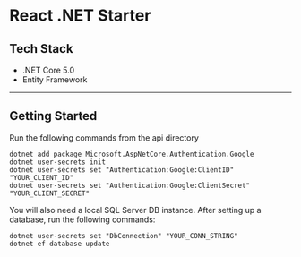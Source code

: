 # React .NET Starter

## Tech Stack

- .NET Core 5.0
- Entity Framework

---

## Getting Started

Run the following commands from the api directory

```shell
dotnet add package Microsoft.AspNetCore.Authentication.Google
dotnet user-secrets init
dotnet user-secrets set "Authentication:Google:ClientID" "YOUR_CLIENT_ID"
dotnet user-secrets set "Authentication:Google:ClientSecret" "YOUR_CLIENT_SECRET"
```

You will also need a local SQL Server DB instance. After setting up a database, run the following commands:

```shell
dotnet user-secrets set "DbConnection" "YOUR_CONN_STRING"
dotnet ef database update
```
